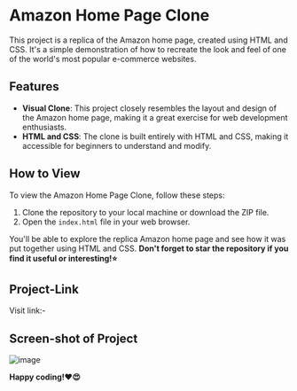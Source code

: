 # Amazon Home Page Clone

This project is a replica of the Amazon home page, created using HTML and CSS. It's a simple demonstration of how to recreate the look and feel of one of the world's most popular e-commerce websites.

## Features

- **Visual Clone**: This project closely resembles the layout and design of the Amazon home page, making it a great exercise for web development enthusiasts.
- **HTML and CSS**: The clone is built entirely with HTML and CSS, making it accessible for beginners to understand and modify.

## How to View

To view the Amazon Home Page Clone, follow these steps:

1. Clone the repository to your local machine or download the ZIP file.
2. Open the `index.html` file in your web browser.

You'll be able to explore the replica Amazon home page and see how it was put together using HTML and CSS.
**Don't forget to star the repository if you find it useful or interesting!⭐**


## Project-Link
Visit link:- 

## Screen-shot of Project

![image](./asset/127.0.0.1_5500_index.html.png) 

**Happy coding!❤️😍**

